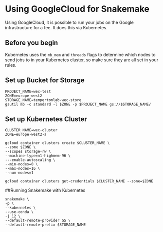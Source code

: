 # Using GoogleCloud for Snakemake

Using GoogleCloud, it is possible to run your jobs on the Google infrastructure for a fee. It does this via Kubernetes.

## Before you begin
Kubernetes uses the `mb_mem` and `threads` flags to determine which nodes to send jobs to in your Kubernetes cluster, so make sure they are all set in your rules.

## Set up Bucket for Storage

```
PROJECT_NAME=wec-test
ZONE=europe-west2
STORAGE_NAME=tempertonlab-wec-store
gsutil mb -c standard -l $ZONE -p $PROJECT_NAME gs://$STORAGE_NAME/

```

## Set up Kubernetes Cluster

```
CLUSTER_NAME=wec-cluster
ZONE=europe-west2-a

gcloud container clusters create $CLUSTER_NAME \
--zone $ZONE \
--scopes storage-rw \
--machine-type=n1-highmem-96 \
---enable-autoscaling \
--min-nodes=0 \
--max-nodes=16 \
--num-nodes=1

gcloud container clusters get-credentials $CLUSTER_NAME --zone=$ZONE
```

##Running Snakemake with Kubernetes

```
snakemake \
-p \
--kubernetes \
--use-conda \
-j 12 \
--default-remote-provider GS \
--default-remote-prefix $STORAGE_NAME
```
